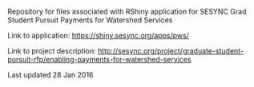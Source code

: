 Repository for files associated with RShiny application for SESYNC Grad Student Pursuit Payments for Watershed Services

Link to application: https://shiny.sesync.org/apps/pws/

Link to project description: http://sesync.org/project/graduate-student-pursuit-rfp/enabling-payments-for-watershed-services

Last updated 28 Jan 2016
